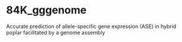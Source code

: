 # 84K_gggenome
Accurate prediction of allele-specific gene expression (ASE) in hybrid poplar facilitated by a genome assembly
